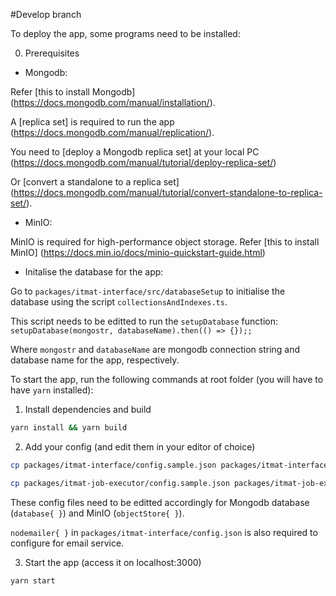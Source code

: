 #Develop branch

To deploy the app, some programs need to be installed:

0. Prerequisites
- Mongodb:

Refer [this to install Mongodb] (https://docs.mongodb.com/manual/installation/).

A [replica set] is required to run the app (https://docs.mongodb.com/manual/replication/).

You need to [deploy a Mongodb replica set] at your local PC (https://docs.mongodb.com/manual/tutorial/deploy-replica-set/)

Or [convert a standalone to a replica set] (https://docs.mongodb.com/manual/tutorial/convert-standalone-to-replica-set/).

- MinIO:

MinIO is required for high-performance object storage. Refer [this to install MinIO] (https://docs.min.io/docs/minio-quickstart-guide.html)

- Initalise the database for the app:

Go to ```packages/itmat-interface/src/databaseSetup``` to initialise the database using the script ```collectionsAndIndexes.ts```.

This script needs to be editted to run the ```setupDatabase``` function:
```setupDatabase(mongostr, databaseName).then(() => {});;```

Where ```mongostr``` and ```databaseName``` are mongodb connection string and database name for the app, respectively.


To start the app, run the following commands at root folder (you will have to have `yarn` installed):

1. Install dependencies and build
```bash
yarn install && yarn build
```

2. Add your config (and edit them in your editor of choice)
```bash
cp packages/itmat-interface/config.sample.json packages/itmat-interface/config.json

cp packages/itmat-job-executor/config.sample.json packages/itmat-job-executor/config.json
```
These config files need to be editted accordingly for Mongodb database (```database{ }```) and MinIO (```objectStore{ }```).

```nodemailer{ }``` in ```packages/itmat-interface/config.json``` is also required to configure for email service.

3. Start the app (access it on localhost:3000)
```bash
yarn start
```

